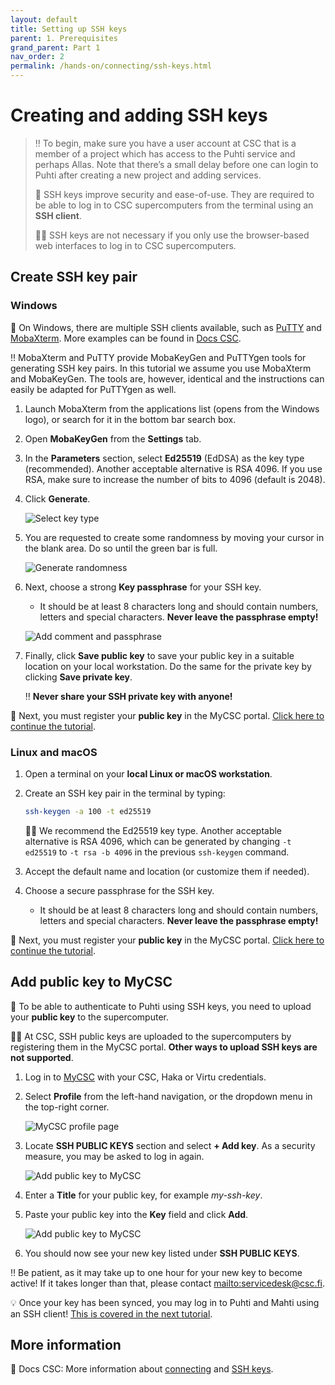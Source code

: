 ```yaml
---
layout: default
title: Setting up SSH keys
parent: 1. Prerequisites
grand_parent: Part 1
nav_order: 2
permalink: /hands-on/connecting/ssh-keys.html
---
```


# Creating and adding SSH keys

> ‼️ To begin, make sure you have a user account at CSC that is a member of a project which has access to the Puhti service and perhaps Allas. Note that there’s a small delay before one can login to Puhti after creating a new project and adding services.
>
> 💬 SSH keys improve security and ease-of-use. They are required to be able to log in to CSC supercomputers from the terminal using an **SSH client**.
>
> ☝🏻 SSH keys are not necessary if you only use the browser-based web interfaces to log in to CSC supercomputers.

## Create SSH key pair

### Windows

💬 On Windows, there are multiple SSH clients available, such as [PuTTY](https://www.chiark.greenend.org.uk/~sgtatham/putty/latest.html) and [MobaXterm](https://mobaxterm.mobatek.net/download.html). More examples can be found in [Docs CSC](https://docs.csc.fi/computing/connecting/ssh-windows/).

‼️ MobaXterm and PuTTY provide MobaKeyGen and PuTTYgen tools for generating SSH key pairs. In this tutorial we assume you use MobaXterm and MobaKeyGen. The tools are, however, identical and the instructions can easily be adapted for PuTTYgen as well.

1. Launch MobaXterm from the applications list (opens from the Windows logo), or search for it in the bottom bar search box.
2. Open **MobaKeyGen** from the **Settings** tab.
3. In the **Parameters** section, select **Ed25519** (EdDSA) as the key type (recommended). Another acceptable alternative is RSA 4096. If you use RSA, make sure to increase the number of bits to 4096 (default is 2048).
4. Click **Generate**.

   ![Select key type](../../_slides/img/mobakeygen.png)

5. You are requested to create some randomness by moving your cursor in the blank area. Do so until the green bar is full.

   ![Generate randomness](../../_slides/img/mobakeygen-entropy.png)

6. Next, choose a strong **Key passphrase** for your SSH key.
   - It should be at least 8 characters long and should contain numbers, letters and special characters. **Never leave the passphrase empty!**

   ![Add comment and passphrase](../../_slides/img/mobakeygen-save.png)

7. Finally, click **Save public key** to save your public key in a suitable location on your local workstation. Do the same for the private key by clicking **Save private key**.

   ‼️ **Never share your SSH private key with anyone!**

💭 Next, you must register your **public key** in the MyCSC portal. [Click here to continue the tutorial](#add-public-key-to-mycsc).

### Linux and macOS

1. Open a terminal on your **local Linux or macOS workstation**.
2. Create an SSH key pair in the terminal by typing:

   ```bash
   ssh-keygen -a 100 -t ed25519
   ```

   ☝🏻 We recommend the Ed25519 key type. Another acceptable alternative is RSA 4096, which can be generated by changing `-t ed25519` to `-t rsa -b 4096` in the previous `ssh-keygen` command.

3. Accept the default name and location (or customize them if needed).
4. Choose a secure passphrase for the SSH key.
   - It should be at least 8 characters long and should contain numbers, letters and special characters. **Never leave the passphrase empty!**

💭 Next, you must register your **public key** in the MyCSC portal. [Click here to continue the tutorial](#add-public-key-to-mycsc).

## Add public key to MyCSC

💬 To be able to authenticate to Puhti using SSH keys, you need to upload your **public key** to the supercomputer.

☝🏻 At CSC, SSH public keys are uploaded to the supercomputers by registering them in the MyCSC portal. **Other ways to upload SSH keys are not supported**.

1. Log in to [MyCSC](https://my.csc.fi/) with your CSC, Haka or Virtu credentials.
2. Select **Profile** from the left-hand navigation, or the dropdown menu in the top-right corner.

   ![MyCSC profile page](../../_slides/img/mycsc-profile.png)

3. Locate **SSH PUBLIC KEYS** section and select **+ Add key**. As a security measure, you may be asked to log in again.

   ![Add public key to MyCSC](../../_slides/img/mycsc-add-key1.png)

4. Enter a **Title** for your public key, for example *my-ssh-key*.
5. Paste your public key into the **Key** field and click **Add**.

   ![Add public key to MyCSC](../../_slides/img/mycsc-add-key2.png)

6. You should now see your new key listed under **SSH PUBLIC KEYS**.

‼️ Be patient, as it may take up to one hour for your new key to become active! If it takes longer than that, please contact <mailto:servicedesk@csc.fi>.

💡 Once your key has been synced, you may log in to Puhti and Mahti using an SSH client! [This is covered in the next tutorial](ssh-puhti.md).

## More information

💭 Docs CSC: More information about [connecting](https://docs.csc.fi/computing/connecting/) and [SSH keys](https://docs.csc.fi/computing/connecting/ssh-keys/).
